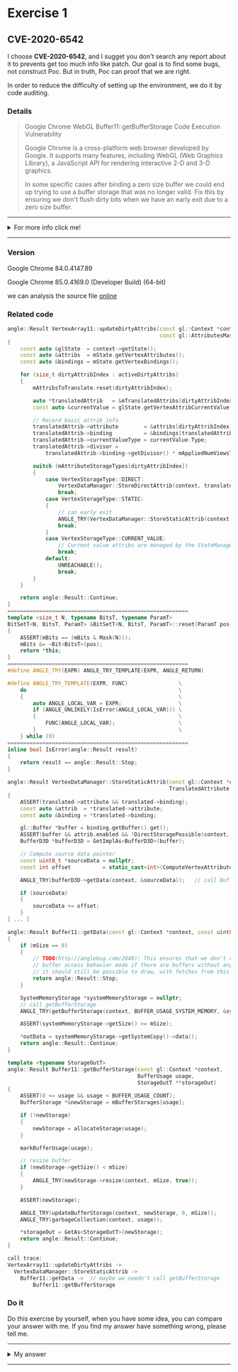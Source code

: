 # Exercise 1

## CVE-2020-6542
I choose **CVE-2020-6542**, and I sugget you don't search any report about it to prevents get too much info like patch. Our goal is to find some bugs, not construct Poc. But in truth, Poc can proof that we are right.

In order to reduce the difficulty of setting up the environment, we do it by code auditing.


### Details

> Google Chrome WebGL Buffer11::getBufferStorage Code Execution Vulnerability
>
> Google Chrome is a cross-platform web browser developed by Google. It supports many features, including WebGL (Web Graphics Library), a JavaScript API for rendering interactive 2-D and 3-D graphics.
>
> In some specific cases after binding a zero size buffer we could end up trying to use a buffer storage that was no longer valid. Fix this by ensuring we don't flush dirty bits when we have an early exit due to a zero size buffer. 

---------
<details>
  <summary>For more info click me!</summary>

   Chromium crashes inside the `Buffer11::getBufferStorage` function. This is because newStorage element points to previously freed memory, leading to a use-after-free vulnerability.
</details>

--------

### Version

Google Chrome  84.0.4147.89

Google Chrome  85.0.4169.0 (Developer Build) (64-bit)

we can analysis the source file [online](https://chromium.googlesource.com/angle/angle/+/034a8b3f3c5c8e7e1629b8ac88cadb72ea68cf23/src/libANGLE/renderer/d3d/d3d11/VertexArray11.cpp#246)

### Related code

```c++
angle::Result VertexArray11::updateDirtyAttribs(const gl::Context *context,
                                                const gl::AttributesMask &activeDirtyAttribs)
{
    const auto &glState  = context->getState();
    const auto &attribs  = mState.getVertexAttributes();
    const auto &bindings = mState.getVertexBindings();

    for (size_t dirtyAttribIndex : activeDirtyAttribs)
    {
        mAttribsToTranslate.reset(dirtyAttribIndex);

        auto *translatedAttrib   = &mTranslatedAttribs[dirtyAttribIndex];
        const auto &currentValue = glState.getVertexAttribCurrentValue(dirtyAttribIndex);

        // Record basic attrib info
        translatedAttrib->attribute        = &attribs[dirtyAttribIndex];
        translatedAttrib->binding          = &bindings[translatedAttrib->attribute->bindingIndex];
        translatedAttrib->currentValueType = currentValue.Type;
        translatedAttrib->divisor =
            translatedAttrib->binding->getDivisor() * mAppliedNumViewsToDivisor;

        switch (mAttributeStorageTypes[dirtyAttribIndex])
        {
            case VertexStorageType::DIRECT:
                VertexDataManager::StoreDirectAttrib(context, translatedAttrib);
                break;
            case VertexStorageType::STATIC:
            {
              	// can early exit
                ANGLE_TRY(VertexDataManager::StoreStaticAttrib(context, translatedAttrib));
                break;
            }
            case VertexStorageType::CURRENT_VALUE:
                // Current value attribs are managed by the StateManager11.
                break;
            default:
                UNREACHABLE();
                break;
        }
    }

    return angle::Result::Continue;
}
=========================================================
template <size_t N, typename BitsT, typename ParamT>
BitSetT<N, BitsT, ParamT> &BitSetT<N, BitsT, ParamT>::reset(ParamT pos)
{
    ASSERT(mBits == (mBits & Mask(N)));
    mBits &= ~Bit<BitsT>(pos);
    return *this;
}
=========================================================
#define ANGLE_TRY(EXPR) ANGLE_TRY_TEMPLATE(EXPR, ANGLE_RETURN)

#define ANGLE_TRY_TEMPLATE(EXPR, FUNC)                \
    do                                                \
    {                                                 \
        auto ANGLE_LOCAL_VAR = EXPR;                  \
        if (ANGLE_UNLIKELY(IsError(ANGLE_LOCAL_VAR))) \
        {                                             \
            FUNC(ANGLE_LOCAL_VAR);                    \
        }                                             \
    } while (0)
=========================================================
inline bool IsError(angle::Result result)
{
    return result == angle::Result::Stop;
}
```
```c++
angle::Result VertexDataManager::StoreStaticAttrib(const gl::Context *context,
                                                   TranslatedAttribute *translated)
{
    ASSERT(translated->attribute && translated->binding);
    const auto &attrib  = *translated->attribute;
    const auto &binding = *translated->binding;

    gl::Buffer *buffer = binding.getBuffer().get();
    ASSERT(buffer && attrib.enabled && !DirectStoragePossible(context, attrib, binding));
    BufferD3D *bufferD3D = GetImplAs<BufferD3D>(buffer);

    // Compute source data pointer
    const uint8_t *sourceData = nullptr;
    const int offset          = static_cast<int>(ComputeVertexAttributeOffset(attrib, binding));

    ANGLE_TRY(bufferD3D->getData(context, &sourceData));   // call Buffer11::getData

    if (sourceData)
    {
        sourceData += offset;
    }
[ ... ]
```

```c++
angle::Result Buffer11::getData(const gl::Context *context, const uint8_t **outData)
{
    if (mSize == 0)
    {
        // TODO(http://anglebug.com/2840): This ensures that we don't crash or assert in robust
        // buffer access behavior mode if there are buffers without any data. However, technically
        // it should still be possible to draw, with fetches from this buffer returning zero.
        return angle::Result::Stop;
    }

    SystemMemoryStorage *systemMemoryStorage = nullptr;
  	// call getBufferStorage
    ANGLE_TRY(getBufferStorage(context, BUFFER_USAGE_SYSTEM_MEMORY, &systemMemoryStorage));

    ASSERT(systemMemoryStorage->getSize() >= mSize);

    *outData = systemMemoryStorage->getSystemCopy()->data();
    return angle::Result::Continue;
}
```

```c++
template <typename StorageOutT>
angle::Result Buffer11::getBufferStorage(const gl::Context *context,
                                         BufferUsage usage,
                                         StorageOutT **storageOut)
{
    ASSERT(0 <= usage && usage < BUFFER_USAGE_COUNT);
    BufferStorage *&newStorage = mBufferStorages[usage];

    if (!newStorage)
    {
        newStorage = allocateStorage(usage);
    }

    markBufferUsage(usage);

    // resize buffer
    if (newStorage->getSize() < mSize)
    {
        ANGLE_TRY(newStorage->resize(context, mSize, true));
    }

    ASSERT(newStorage);

    ANGLE_TRY(updateBufferStorage(context, newStorage, 0, mSize));
    ANGLE_TRY(garbageCollection(context, usage));

    *storageOut = GetAs<StorageOutT>(newStorage);
    return angle::Result::Continue;
}
```

```c++
call trace:
VertexArray11::updateDirtyAttribs ->
  VertexDataManager::StoreStaticAttrib ->
  	Buffer11::getData ->  // maybe we needn't call getBufferStorage
  		Buffer11::getBufferStorage
```

### Do it

Do this exercise by yourself, when you have some idea, you can compare your answer with me. If you find my answer have something wrong, please tell me.

---------
<details>
  <summary>My answer</summary>

  ```c++
    angle::Result Buffer11::getData(const gl::Context *context, const uint8_t **outData)
    {
        if (mSize == 0)
        {
            return angle::Result::Stop;  [1]
        }
        SystemMemoryStorage *systemMemoryStorage = nullptr;
        // call getBufferStorage
        ANGLE_TRY(getBufferStorage(context, BUFFER_USAGE_SYSTEM_MEMORY, &systemMemoryStorage));
    }
  ```
  [1] `Buffer11::getData` can return return `angle::Result::Stop` if `mSize == 0`
  ```c++
    angle::Result VertexDataManager::StoreStaticAttrib(const gl::Context *context,
                                                    TranslatedAttribute *translated)
    {
        BufferD3D *bufferD3D = GetImplAs<BufferD3D>(buffer);
        // Compute source data pointer
        const uint8_t *sourceData = nullptr;
        const int offset          = static_cast<int>(ComputeVertexAttributeOffset(attrib, binding));

        ANGLE_TRY(bufferD3D->getData(context, &sourceData));   [2]

        if (sourceData)
        {
            sourceData += offset;
        }
    [ ... ]
    ==========================================================
    Buffer11::~Buffer11()
    {
        for (BufferStorage *&storage : mBufferStorages)
        {
            SafeDelete(storage);
        }
    [ ... ]
  ```
  [2] call `Buffer11::getData` in `ANGLE_TRY`, because `mSize == 0` it can return `Stop` then exit early. Finally call `Buffer11::~Buffer11()`, it can free `mBufferStorages`.
  ```c++
    template <typename StorageOutT>
    angle::Result Buffer11::getBufferStorage(const gl::Context *context,
                                            BufferUsage usage,
                                            StorageOutT **storageOut)
    {
        ASSERT(0 <= usage && usage < BUFFER_USAGE_COUNT);
        BufferStorage *&newStorage = mBufferStorages[usage];   [3] already freed

        if (!newStorage)
        {
            newStorage = allocateStorage(usage);
        }

        markBufferUsage(usage);

        // resize buffer
        if (newStorage->getSize() < mSize)     [4] trigger uaf
        {
            ANGLE_TRY(newStorage->resize(context, mSize, true));
        }
    }
  ```
  In other path call `getBufferStorage`  will trigger uaf, like
  ```c++
    syncVertexBuffersAndInputLayout ->
        applyVertexBuffers ->
            getBuffer ->
                getBufferStorage
  ```
  I get this call tree by this [report](https://talosintelligence.com/vulnerability_reports/TALOS-2020-1127)

  If you are instread of how to construct the Poc, you can get help form [this](https://bugs.chromium.org/p/chromium/issues/attachmentText?aid=457249).

</details>

--------

